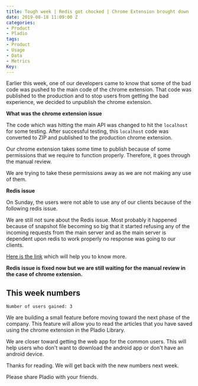 ```yaml
---
title: Tough week | Redis got chocked | Chrome Extension brought down
date: 2019-08-18 11:09:00 Z
categories:
- Product
- Pladio
tags:
- Product
- Usage
- Data
- Metrics
Key: 
---
```


Earlier this week, one of our developers came to know that some of the bad code was pushed to the main code of the chrome extension. That code was published to the production and to stop users from getting the bad experience, we decided to unpublish the chrome extension.

**What was the chrome extension issue**

The code which was hitting the main API was changed to hit the `localhost` for some testing. After successful testing, this `localhost` code was converted to ZIP and published to the production chrome extension.

Our chrome extension takes some time to publish because of some permissions that we require to function properly. Therefore, it goes through the manual review.

We are trying to take these permissions away as we are not making any use of them.

**Redis issue**

On Sunday, the users were not able to use any of our clients because of the following redis issue.

We are still not sure about the Redis issue. Most probably it happened because of snapshot file becoming so big that it started refusing any of the incoming requests from the main server and as the main server is dependent upon redis to work properly no response was going to our clients.

[Here is the link](https://stackoverflow.com/questions/19581059/misconf-redis-is-configured-to-save-rdb-snapshots) which will help you to know more.

**Redis issue is fixed now but we are still waiting for the manual review in the case of chrome extension.**

## This week numbers

`Number of users gained: 3`

We are building a small feature before moving toward the next phase of the company. This feature will allow you to read the articles that you have saved using the chrome extension in the Pladio Library.

We are closer toward getting the web app for the common users. This will help users who don't want to download the android app or don't have an android device.

Thanks for reading. We will get back with the new numbers next week.

Please share Pladio with your friends.